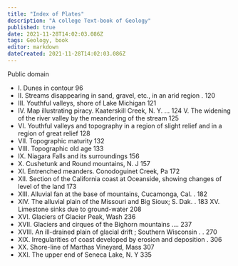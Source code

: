 ```yaml
---
title: "Index of Plates"
description: "A college Text-book of Geology"
published: true
date: 2021-11-28T14:02:03.086Z
tags: Geology, book
editor: markdown
dateCreated: 2021-11-28T14:02:03.086Z
---
```


<p class="v-card v-sheet theme--light grey lighten-3 px-2">Public domain</p>


- I. Dunes in contour 96
- II. Streams disappearing in sand, gravel, etc., in an arid region . 120
- III. Youthful valleys, shore of Lake Michigan 121
- IV. Map illustrating piracy. Kaaterskill Creek, N. Y. ... 124 V. The widening of the river valley by the meandering of the stream 125
- VI. Youthful valleys and topography in a region of slight relief and in a region of great relief 128
- VII. Topographic maturity 132
- VIII. Topographic old age 133
- IX. Niagara Falls and its surroundings 156
- X. Cushetunk and Round mountains, N. J 157
- XI. Entrenched meanders. Conodoguinet Creek, Pa 172
- XII. Section of the California coast at Oceanside, showing changes of level of the land 173
- XIII. Alluvial fan at the base of mountains, Cucamonga, Cal. . 182
- XIV. The alluvial plain of the Missouri and Big Sioux; S. Dak. . 183 XV. Limestone sinks due to ground-water 208
- XVI. Glaciers of Glacier Peak, Wash 236
- XVII. Glaciers and cirques of the Bighorn mountains .... 237
- XVIII. An ill-drained plain of glacial drift ; Southern Wisconsin . . 270
- XIX. Irregularities of coast developed by erosion and deposition . 306
- XX. Shore-line of Marthas Vineyard, Mass 307
- XXI. The upper end of Seneca Lake, N. Y 335